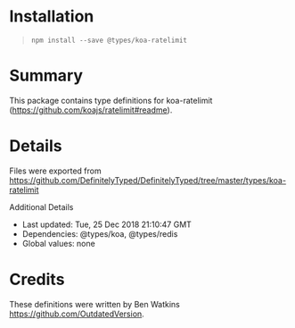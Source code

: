# Installation
> `npm install --save @types/koa-ratelimit`

# Summary
This package contains type definitions for koa-ratelimit (https://github.com/koajs/ratelimit#readme).

# Details
Files were exported from https://github.com/DefinitelyTyped/DefinitelyTyped/tree/master/types/koa-ratelimit

Additional Details
 * Last updated: Tue, 25 Dec 2018 21:10:47 GMT
 * Dependencies: @types/koa, @types/redis
 * Global values: none

# Credits
These definitions were written by Ben Watkins <https://github.com/OutdatedVersion>.
